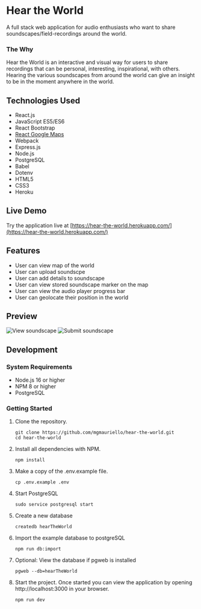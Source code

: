 # Hear the World

A full stack web application for audio enthusiasts who want to share soundscapes/field-recordings around the world.

### The Why

Hear the World is an interactive and visual way for users to share recordings
that can be personal, interesting, inspirational, with others. Hearing the various
soundscapes from around the world can give an insight to be in the moment anywhere in the world.

## Technologies Used

- React.js
- JavaScript ES5/ES6
- React Bootstrap
- [React Google Maps](https://www.npmjs.com/package/@react-google-maps/api)
- Webpack
- Express.js
- Node.js
- PostgreSQL
- Babel
- Dotenv
- HTML5
- CSS3
- Heroku

## Live Demo

Try the application live at [https://hear-the-world.herokuapp.com/](https://hear-the-world.herokuapp.com/)

## Features

- User can view map of the world
- User can upload soundscpe
- User can add details to soundscape
- User can view stored soundscape marker on the map
- User can view the audio player progress bar
- User can geolocate their position in the world


## Preview

![View soundscape](assets/view-soundscape.gif)
![Submit soundscape](assets/submit-soundscape.gif)

## Development

### System Requirements

- Node.js 16 or higher
- NPM 8 or higher
- PostgreSQL

### Getting Started

1. Clone the repository.

    ```shell
    git clone https://github.com/mgmauriello/hear-the-world.git
    cd hear-the-world
    ```

1. Install all dependencies with NPM.

    ```shell
    npm install
    ```

1. Make a copy of the .env.example file.

    ```shell
    cp .env.example .env
    ```

1. Start PostgreSQL

    ```shell
    sudo service postgresql start
    ```

1. Create a new database

    ```shell
   createdb hearTheWorld
    ```

1. Import the example database to postgreSQL

    ```shell
    npm run db:import
    ```

1. Optional: View the database if pgweb is installed

    ```shell
    pgweb --db=hearTheWorld
    ```

1. Start the project. Once started you can view the application by opening http://localhost:3000 in your browser.

    ```shell
    npm run dev
    ```
